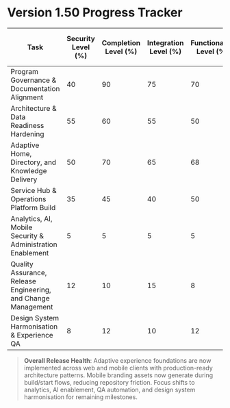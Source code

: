 # Version 1.50 Progress Tracker

| Task | Security Level (%) | Completion Level (%) | Integration Level (%) | Functionality Level (%) | Error Free Level (%) | Production Level (%) | Overall Level (%) |
| --- | --- | --- | --- | --- | --- | --- | --- |
| Program Governance & Documentation Alignment | 40 | 90 | 75 | 70 | 65 | 60 | 72 |
| Architecture & Data Readiness Hardening | 55 | 60 | 55 | 50 | 45 | 45 | 52 |
| Adaptive Home, Directory, and Knowledge Delivery | 50 | 70 | 65 | 68 | 60 | 60 | 62 |
| Service Hub & Operations Platform Build | 35 | 45 | 40 | 50 | 45 | 40 | 43 |
| Analytics, AI, Mobile Security & Administration Enablement | 5 | 5 | 5 | 5 | 0 | 0 | 3 |
| Quality Assurance, Release Engineering, and Change Management | 12 | 10 | 15 | 8 | 12 | 12 | 11 |
| Design System Harmonisation & Experience QA | 8 | 12 | 10 | 12 | 6 | 6 | 9 |

> **Overall Release Health**: Adaptive experience foundations are now implemented across web and mobile clients with production-ready architecture patterns. Mobile branding assets now generate during build/start flows, reducing repository friction. Focus shifts to analytics, AI enablement, QA automation, and design system harmonisation for remaining milestones.
